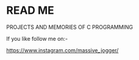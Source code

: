 # READ ME
PROJECTS AND MEMORIES OF C PROGRAMMING


If you like follow me on:-

https://www.instagram.com/massive_jogger/
